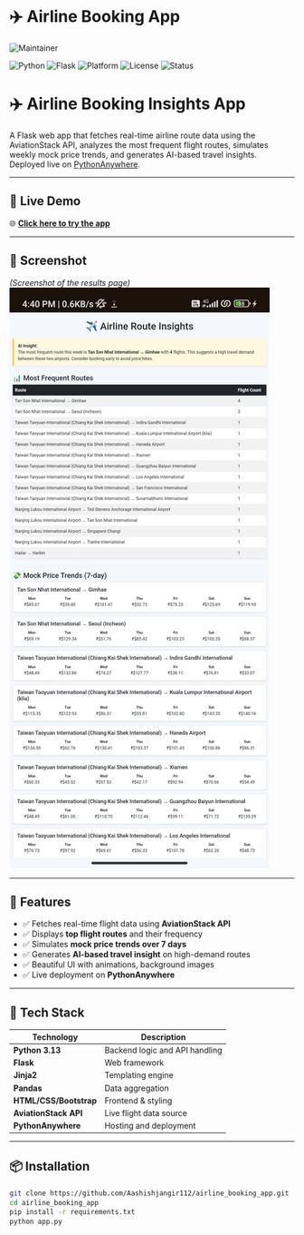 # ✈️ Airline Booking App
![Maintainer](https://img.shields.io/badge/Maintained%20by-Aashish%20Jangir-blue)

![Python](https://img.shields.io/badge/Python-3.10-blue)
![Flask](https://img.shields.io/badge/Flask-2.2-lightgrey)
![Platform](https://img.shields.io/badge/Deployed-PythonAnywhere-green)
![License](https://img.shields.io/badge/License-MIT-green)
![Status](https://img.shields.io/badge/Status-Completed-brightgreen)


# ✈️ Airline Booking Insights App

A Flask web app that fetches real-time airline route data using the AviationStack API, analyzes the most frequent flight routes, simulates weekly mock price trends, and generates AI-based travel insights.  
Deployed live on [PythonAnywhere](https://aashishjangir.pythonanywhere.com/).

---

## 🚀 Live Demo

🌐 **[Click here to try the app](https://aashishjangir.pythonanywhere.com/)**

---

## 📸 Screenshot

*(Screenshot of the results page)*  
![App Screenshot](screenshots/result-page.png)

---

## 🧰 Features

- ✅ Fetches real-time flight data using **AviationStack API**  
- ✅ Displays **top flight routes** and their frequency  
- ✅ Simulates **mock price trends over 7 days**  
- ✅ Generates **AI-based travel insight** on high-demand routes  
- ✅ Beautiful UI with animations, background images  
- ✅ Live deployment on **PythonAnywhere**

---

## 🔧 Tech Stack

| Technology        | Description                     |
|-------------------|----------------------------------|
| **Python 3.13**   | Backend logic and API handling  |
| **Flask**         | Web framework                   |
| **Jinja2**        | Templating engine               |
| **Pandas**        | Data aggregation                |
| **HTML/CSS/Bootstrap** | Frontend & styling         |
| **AviationStack API** | Live flight data source     |
| **PythonAnywhere** | Hosting and deployment         |

---

## 📦 Installation

```bash
git clone https://github.com/Aashishjangir112/airline_booking_app.git
cd airline_booking_app
pip install -r requirements.txt
python app.py
